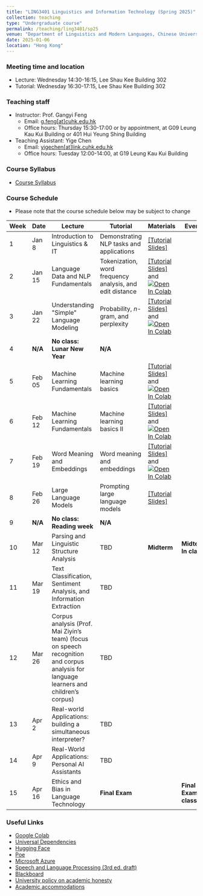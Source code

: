 ```yaml
---
title: "LING3401 Linguistics and Information Technology (Spring 2025)"
collection: teaching
type: "Undergraduate course"
permalink: /teaching/ling3401/sp25
venue: "Department of Linguistics and Modern Languages, Chinese University of Hong Kong"
date: 2025-01-06
location: "Hong Kong"
---
```


### Meeting time and location
* Lecture: Wednesday 14:30-16:15, Lee Shau Kee Building 302
* Tutorial: Wednesday 16:30-17:15, Lee Shau Kee Building 302

### Teaching staff 
* Instructor: Prof. Gangyi Feng
  * Email: [g.feng\[at\]cuhk.edu.hk](mailto:g.feng@cuhk.edu.hk) 
  * Office hours: Thursday 15:30-17:00 or by appointment, at G09 Leung Kau Kui Building or 401 Hui Yeung Shing Building 
* Teaching Assistant: Yige Chen
  * Email: [yigechen\[at\]link.cuhk.edu.hk](mailto:yigechen@link.cuhk.edu.hk) 
  * Office hours: Tuesday 12:00-14:00, at G19 Leung Kau Kui Building  

### Course Syllabus
* [Course Syllabus](https://raw.githubusercontent.com/lukeyigechen/lukeyigechen.github.io/master/files/sp25/LING3401_course_outline_v2.pdf)

### Course Schedule
* Please note that the course schedule below may be subject to change

| **Week** | **Date** | **Lecture** | **Tutorial** | **Materials** | **Events** |
|----------|----------|-------------|--------------|---------------|------------|
| 1 | Jan 8 | Introduction to Linguistics & IT | Demonstrating NLP tasks and applications | [\[Tutorial Slides\]](https://raw.githubusercontent.com/lukeyigechen/lukeyigechen.github.io/master/files/sp25/ling3401_sp25_w1_tut_s.pdf) |  |
| 2 | Jan 15 | Language Data and NLP Fundamentals | Tokenization, word frequency analysis, and edit distance | [\[Tutorial Slides\]](https://raw.githubusercontent.com/lukeyigechen/lukeyigechen.github.io/master/files/sp25/ling3401_sp25_w2_tut_s.pdf) and <a target="_blank" href="https://colab.research.google.com/drive/1eeK1j8SNyV4aqGmmR4I1rUi_aEVHl7m0?usp=sharing"> <img src="https://colab.research.google.com/assets/colab-badge.svg" alt="Open In Colab"/> </a>  |  |
| 3 | Jan 22 | Understanding "Simple" Language Modeling | Probability, *n*-gram, and perplexity | [\[Tutorial Slides\]](https://raw.githubusercontent.com/lukeyigechen/lukeyigechen.github.io/master/files/sp25/ling3401_sp25_w3_tut_s.pdf) and <a target="_blank" href="https://colab.research.google.com/drive/168Nda6BZownxyUs24Vo2LIPJSnvhPDBg?usp=sharing"> <img src="https://colab.research.google.com/assets/colab-badge.svg" alt="Open In Colab"/> </a> |  |
| 4 | **N/A** | **No class: Lunar New Year** | **N/A** |  |  |
| 5 | Feb 05 | Machine Learning Fundamentals | Machine learning basics | [\[Tutorial Slides\]](https://raw.githubusercontent.com/lukeyigechen/lukeyigechen.github.io/master/files/sp25/ling3401_sp25_w5_tut_s.pdf) and <a target="_blank" href="https://colab.research.google.com/drive/1gQalAaCmjqHGgU-1ZBZRBPrjU9Mwpktc?usp=sharing"> <img src="https://colab.research.google.com/assets/colab-badge.svg" alt="Open In Colab"/> </a> |  |
| 6 | Feb 12 | Machine Learning Fundamentals | Machine learning basics II | [\[Tutorial Slides\]](https://raw.githubusercontent.com/lukeyigechen/lukeyigechen.github.io/master/files/sp25/ling3401_sp25_w6_tut_s.pdf) and <a target="_blank" href="https://colab.research.google.com/drive/19WavbMGRlGnwXtefdpsC6ONG3kuRXxC1?usp=sharing"> <img src="https://colab.research.google.com/assets/colab-badge.svg" alt="Open In Colab"/> </a> |  |
| 7 | Feb 19 | Word Meaning and Embeddings | Word meaning and embeddings | [\[Tutorial Slides\]](https://raw.githubusercontent.com/lukeyigechen/lukeyigechen.github.io/master/files/sp25/ling3401_sp25_w7_tut_s.pdf) and <a target="_blank" href="https://colab.research.google.com/drive/1La0r5zkbMWZV9uV50T8ue0ePLIX3veL1?usp=sharing"> <img src="https://colab.research.google.com/assets/colab-badge.svg" alt="Open In Colab"/> </a> |  |
| 8 | Feb 26 | Large Language Models | Prompting large language models | [\[Tutorial Slides\]](https://raw.githubusercontent.com/lukeyigechen/lukeyigechen.github.io/master/files/sp25/ling3401_sp25_w8_tut_s.pdf) |  |
| 9 | **N/A** | **No class: Reading week** | **N/A** |  |  |
| 10 | Mar 12 | Parsing and Linguistic Structure Analysis | TBD | **Midterm** | **Midterm: In class** |
| 11 | Mar 19 | Text Classification, Sentiment Analysis, and Information Extraction | TBD |  |  |
| 12 | Mar 26 | Corpus analysis (Prof. Mai Ziyin’s team) (focus on speech recognition and corpus analysis for language learners and children’s corpus) | TBD |  |  |
| 13 | Apr 2 | Real-world Applications: building a simultaneous interpreter? | TBD |  |  |
| 14 | Apr 9 | Real-World Applications: Personal AI Assistants | TBD |  |  |
| 15 | Apr 16 | Ethics and Bias in Language Technology | **Final Exam** |  | **Final Exam: In class** |

### Useful Links
* [Google Colab](https://colab.research.google.com/)
* [Universal Dependencies](https://universaldependencies.org/)
* [Hugging Face](https://huggingface.co/)
* [Poe](https://poe.com/)
* [Microsoft Azure](https://azure.microsoft.com/)
* [Speech and Language Processing (3rd ed. draft)](https://web.stanford.edu/~jurafsky/slp3/)
* [Blackboard](https://blackboard.cuhk.edu.hk/)
* [University policy on academic honesty](https://www.cuhk.edu.hk/policy/academichonesty/)
* [Academic accommodations](https://www2.osa.cuhk.edu.hk/sens/en-GB/)

